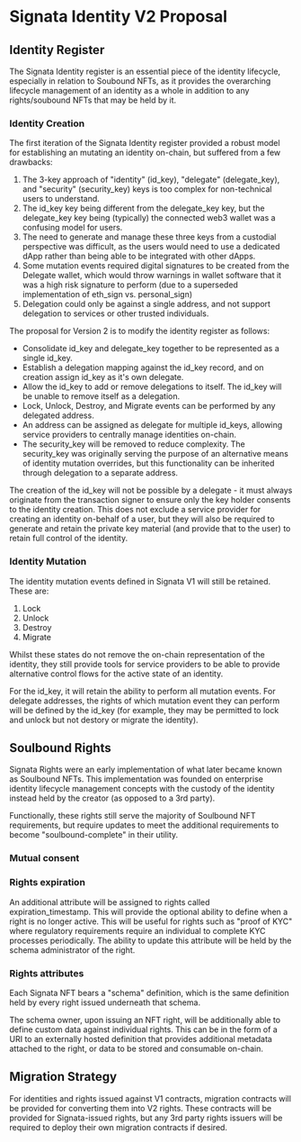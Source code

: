 # Signata Identity V2 Proposal

## Identity Register

The Signata Identity register is an essential piece of the identity lifecycle, especially in relation to Soubound NFTs, as it provides the overarching lifecycle management of an identity as a whole in addition to any rights/soubound NFTs that may be held by it.

### Identity Creation

The first iteration of the Signata Identity register provided a robust model for establishing an mutating an identity on-chain, but suffered from a few drawbacks:

1. The 3-key approach of "identity" (id\_key), "delegate" (delegate\_key), and "security" (security\_key) keys is too complex for non-technical users to understand.
2. The id\_key key being different from the delegate\_key key, but the delegate\_key key being (typically) the connected web3 wallet was a confusing model for users.
3. The need to generate and manage these three keys from a custodial perspective was difficult, as the users would need to use a dedicated dApp rather than being able to be integrated with other dApps.
4. Some mutation events required digital signatures to be created from the Delegate wallet, which would throw warnings in wallet software that it was a high risk signature to perform (due to a superseded implementation of eth\_sign vs. personal\_sign)
5. Delegation could only be against a single address, and not support delegation to services or other trusted individuals.

The proposal for Version 2 is to modify the identity register as follows:

* Consolidate id\_key and delegate\_key together to be represented as a single id\_key.
* Establish a delegation mapping against the id\_key record, and on creation assign id\_key as it's own delegate.
* Allow the id\_key to add or remove delegations to itself. The id\_key will be unable to remove itself as a delegation.
* Lock, Unlock, Destroy, and Migrate events can be performed by any delegated address.
* An address can be assigned as delegate for multiple id\_keys, allowing service providers to centrally manage identities on-chain.
* The security\_key will be removed to reduce complexity. The security\_key was originally serving the purpose of an alternative means of identity mutation overrides, but this functionality can be inherited through delegation to a separate address.

The creation of the id\_key will not be possible by a delegate - it must always originate from the transaction signer to ensure only the key holder consents to the identity creation. This does not exclude a service provider for creating an identity on-behalf of a user, but they will also be required to generate and retain the private key material (and provide that to the user) to retain full control of the identity.

### Identity Mutation

The identity mutation events defined in Signata V1 will still be retained. These are:

1. Lock
2. Unlock
3. Destroy
4. Migrate

Whilst these states do not remove the on-chain representation of the identity, they still provide tools for service providers to be able to provide alternative control flows for the active state of an identity.

For the id\_key, it will retain the ability to perform all mutation events. For delegate addresses, the rights of which mutation event they can perform will be defined by the id\_key (for example, they may be permitted to lock and unlock but not destory or migrate the identity).

## Soulbound Rights

Signata Rights were an early implementation of what later became known as Soulbound NFTs. This implementation was founded on enterprise identity lifecycle management concepts with the custody of the identity instead held by the creator (as opposed to a 3rd party).

Functionally, these rights still serve the majority of Soulbound NFT requirements, but require updates to meet the additional requirements to become "soulbound-complete" in their utility.

### Mutual consent



### Rights expiration

An additional attribute will be assigned to rights called expiration\_timestamp. This will provide the optional ability to define when a right is no longer active. This will be useful for rights such as "proof of KYC" where regulatory requirements require an individual to complete KYC processes periodically. The ability to update this attribute will be held by the schema administrator of the right.

### Rights attributes

Each Signata NFT bears a "schema" definition, which is the same definition held by every right issued underneath that schema.

The schema owner, upon issuing an NFT right, will be additionally able to define custom data against individual rights. This can be in the form of a URI to an externally hosted definition that provides additional metadata attached to the right, or data to be stored and consumable on-chain.

## Migration Strategy

For identities and rights issued against V1 contracts, migration contracts will be provided for converting them into V2 rights. These contracts will be provided for Signata-issued rights, but any 3rd party rights issuers will be required to deploy their own migration contracts if desired.



